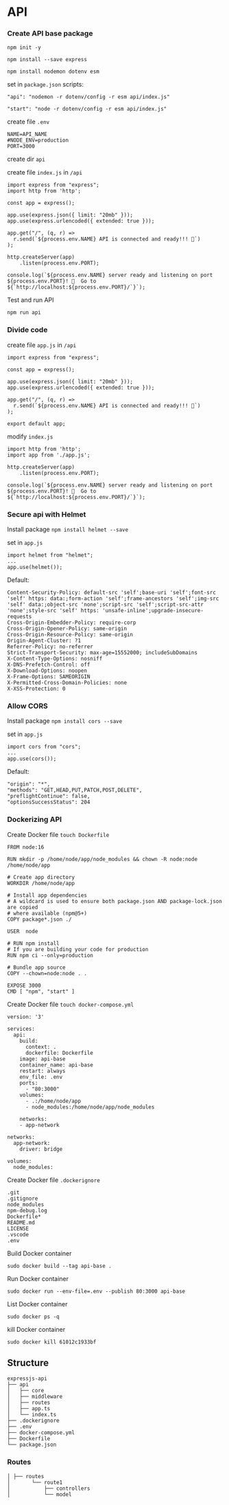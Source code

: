 # API

### Create API base package

`npm init -y`

`npm install --save express`

`npm install nodemon dotenv esm`

set in `package.json` scripts:

`"api": "nodemon -r dotenv/config -r esm api/index.js"`

`"start": "node -r dotenv/config -r esm api/index.js"`

create file `.env`

``` 
NAME=API_NAME
#NODE_ENV=production
PORT=3000

```

create dir `api`

create file `index.js` in `/api`

```
import express from "express";
import http from 'http';

const app = express();

app.use(express.json({ limit: "20mb" }));
app.use(express.urlencoded({ extended: true }));
 
app.get("/", (q, r) =>
  r.send(`${process.env.NAME} API is connected and ready!!! 🚀`)
);

http.createServer(app)
    .listen(process.env.PORT);

console.log(`${process.env.NAME} server ready and listening on port ${process.env.PORT}! 🚀  Go to ${`http://localhost:${process.env.PORT}/`}`);

```
Test and run API 

`npm run api`


### Divide code

create file `app.js` in `/api`

```
import express from "express";

const app = express();

app.use(express.json({ limit: "20mb" }));
app.use(express.urlencoded({ extended: true }));
 
app.get("/", (q, r) =>
  r.send(`${process.env.NAME} API is connected and ready!!! 🚀`)
);

export default app;

```

modify `index.js`

```
import http from 'http';
import app from './app.js';

http.createServer(app)
    .listen(process.env.PORT);

console.log(`${process.env.NAME} server ready and listening on port ${process.env.PORT}! 🚀  Go to ${`http://localhost:${process.env.PORT}/`}`);

``` 

### Secure api with Helmet

Install package `npm install helmet --save`

set in `app.js` 

```
import helmet from "helmet";
...
app.use(helmet());

```

Default:

```
Content-Security-Policy: default-src 'self';base-uri 'self';font-src 'self' https: data:;form-action 'self';frame-ancestors 'self';img-src 'self' data:;object-src 'none';script-src 'self';script-src-attr 'none';style-src 'self' https: 'unsafe-inline';upgrade-insecure-requests
Cross-Origin-Embedder-Policy: require-corp
Cross-Origin-Opener-Policy: same-origin
Cross-Origin-Resource-Policy: same-origin
Origin-Agent-Cluster: ?1
Referrer-Policy: no-referrer
Strict-Transport-Security: max-age=15552000; includeSubDomains
X-Content-Type-Options: nosniff
X-DNS-Prefetch-Control: off
X-Download-Options: noopen
X-Frame-Options: SAMEORIGIN
X-Permitted-Cross-Domain-Policies: none
X-XSS-Protection: 0

```

### Allow CORS

Install package `npm install cors --save`

set in `app.js` 

```
import cors from "cors";
...
app.use(cors());

```
Default:

```
"origin": "*",
"methods": "GET,HEAD,PUT,PATCH,POST,DELETE",
"preflightContinue": false,
"optionsSuccessStatus": 204

```

### Dockerizing API

Create Docker file `touch Dockerfile`

```
FROM node:16

RUN mkdir -p /home/node/app/node_modules && chown -R node:node /home/node/app

# Create app directory
WORKDIR /home/node/app

# Install app dependencies
# A wildcard is used to ensure both package.json AND package-lock.json are copied
# where available (npm@5+)
COPY package*.json ./

USER  node

# RUN npm install
# If you are building your code for production
RUN npm ci --only=production

# Bundle app source
COPY --chown=node:node . .

EXPOSE 3000
CMD [ "npm", "start" ]

```

Create Docker file `touch docker-compose.yml`

```
version: '3'

services:
  api:
    build:
      context: .
      dockerfile: Dockerfile
    image: api-base
    container_name: api-base
    restart: always
    env_file: .env
    ports:
      - "80:3000"
    volumes:
      - .:/home/node/app
      - node_modules:/home/node/app/node_modules

    networks:
    - app-network
      
networks:
  app-network:
    driver: bridge

volumes:
  node_modules:     

```

Create Docker file `.dockerignore`

```
.git
.gitignore
node_modules
npm-debug.log
Dockerfile*
README.md
LICENSE
.vscode
.env

```
Build Docker container

`sudo docker build --tag api-base .`

Run Docker container

`sudo docker run --env-file=.env --publish 80:3000 api-base`

List Docker container

`sudo docker ps -q`

kill Docker container

`sudo docker kill 61012c1933bf`



## Structure


```
expressjs-api
├── api
│   ├── core
│   ├── middleware
│   ├── routes
│   ├── app.ts
│   └── index.ts
├── .dockerignore
├── .env
├── docker-compose.yml
├── Dockerfile
└── package.json

```

### Routes

```
│ ├── routes
│       └── route1
│           ├── controllers
│           └── model

```